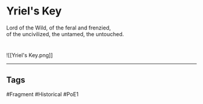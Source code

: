 # Yriel's Key
Lord of the Wild, of the feral and frenzied,  
of the uncivilized, the untamed, the untouched.

#
![[Yriel's Key.png]]

---
## Tags
#Fragment 
#Historical 
#PoE1 